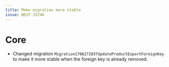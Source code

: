 ```yaml
---
title: Make migration more stable
issue: NEXT-33746
---
```


# Core

* Changed migration `Migration1706272837UpdateProductExportForeignKey` to make it more stable when the foreign key is already removed.
